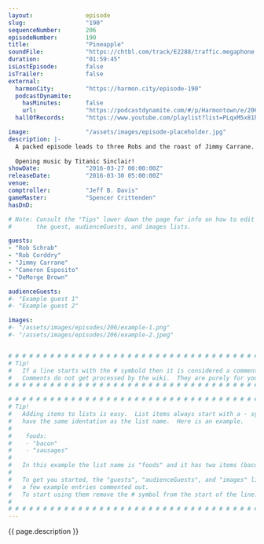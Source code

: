 ```yaml
---
layout:               episode
slug:                 "190"
sequenceNumber:       206
episodeNumber:        190
title:                "Pineapple"
soundFile:            "https://chtbl.com/track/E2288/traffic.megaphone.fm/STA3342011339.mp3?updated=1560378932"
duration:             "01:59:45"
isLostEpisode:        false
isTrailer:            false
external:
  harmonCity:         "https://harmon.city/episode-190"
  podcastDynamite:
    hasMinutes:       false
    url:              "https://podcastdynamite.com/#/p/Harmontown/e/206/190"
  hallOfRecords:      "https://www.youtube.com/playlist?list=PLqxM5x81hNOZ2oPl82soQs3r4d3z0t81J"

image:                "/assets/images/episode-placeholder.jpg"
description: |-
  A packed episode leads to three Robs and the roast of Jimmy Carrane. 
  
  Opening music by Titanic Sinclair!
showDate:             "2016-03-27 00:00:00Z"
releaseDate:          "2016-03-30 05:00:00Z"
venue:                
comptroller:          "Jeff B. Davis"
gameMaster:           "Spencer Crittenden"
hasDnD:               

# Note: Consult the "Tips" lower down the page for info on how to edit
#       the guest, audienceGuests, and images lists.

guests:
- "Rob Schrab"
- "Rob Corddry"
- "Jimmy Carrane"
- "Cameron Esposito"
- "DeMorge Brown"

audienceGuests:
#- "Example guest 1"
#- "Example guest 2"

images:
#- "/assets/images/episodes/206/example-1.png"
#- "/assets/images/episodes/206/example-2.jpeg"


# # # # # # # # # # # # # # # # # # # # # # # # # # # # # # # # # # # # # # # # # # # # #
# Tip!
#   If a line starts with the # symbold then it is considered a comment.
#   Comments do not get processed by the wiki.  They are purely for your information.
# # # # # # # # # # # # # # # # # # # # # # # # # # # # # # # # # # # # # # # # # # # # #

# # # # # # # # # # # # # # # # # # # # # # # # # # # # # # # # # # # # # # # # # # # # #
# Tip!
#   Adding items to lists is easy.  List items always start with a - symbol and have
#   have the same identation as the list name.  Here is an example.
#
#    foods:
#    - "bacon"
#    - "sausages"
#
#   In this example the list name is "foods" and it has two items (bacon, and sausages).
#
#   To get you started, the "guests", "audienceGuests", and "images" lists below have
#   a few example entries commented out.
#   To start using them remove the # symbol from the start of the line.
#
# # # # # # # # # # # # # # # # # # # # # # # # # # # # # # # # # # # # # # # # # # # # #
---
```


<!-- The episode description will be rendered here -->
{{ page.description }}

<!-- Add your content BELOW here -->
<!-- vvvvvvvvvvvvvvvvvvvvvvvvvvv -->




<!-- ^^^^^^^^^^^^^^^^^^^^^^^^^^^ -->
<!-- Add your content ABOVE here -->

<!-- The episode gallery will be rendered here -->